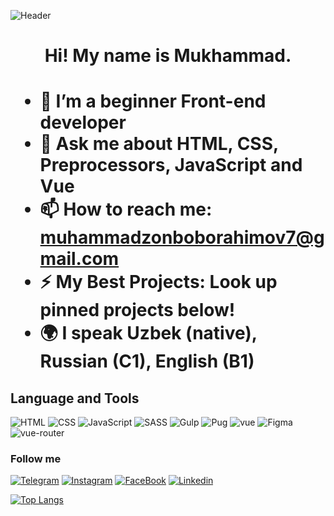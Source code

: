 ![Header](https://github.com/MukhammadzonBb/MukhammadzonBb/blob/main/assets/header.jpg)

<h1 style="text-align: center;"> Hi! My name is Mukhammad.<h1>

<ul>
  <li> 🌱 I’m a beginner Front-end developer </li>
  <li> 💬 Ask me about HTML, CSS, Preprocessors, JavaScript and Vue </li>
  <li> 📫 How to reach me: <a href="mailto:muhammadzonboborahimov7@gmail.com"> muhammadzonboborahimov7@gmail.com </a></li>
  <li> ⚡ My Best Projects: Look up pinned projects below! </li>
  <li> 🌍 I speak Uzbek (native), Russian (C1), English (B1)</li>
</ul>

## Language and Tools

![HTML](https://img.shields.io/badge/-HTML-031530?style=for-the-badge&logo=html5) ![CSS](https://img.shields.io/badge/-CSS-031530?style=for-the-badge&logo=css3&logoColor=2965f1) ![JavaScript](https://img.shields.io/badge/-JavaScript-031530?style=for-the-badge&logo=javascript) ![SASS](https://img.shields.io/badge/-SASS-031530?style=for-the-badge&logo=sass) ![Gulp](https://img.shields.io/badge/-Gulp-031530?style=for-the-badge&logo=gulp) ![Pug](https://img.shields.io/badge/-Pug-031530?style=for-the-badge&logo=pug) ![vue](https://img.shields.io/badge/-vue-031530?style=for-the-badge&logo=vue.js) ![Figma](https://img.shields.io/badge/-Figma-031530?style=for-the-badge&logo=figma) ![vue-router](https://img.shields.io/badge/-vue-router-031530?style=for-the-badge&logo=vue-router)

### Follow me

[![Telegram](https://img.shields.io/badge/-Telegram-031530?style=for-the-badge&logo=telegram)](https://t.me/compukhter) [![Instagram](https://img.shields.io/badge/-Instagram-031530?style=for-the-badge&logo=instagram)](https://www.instagram.com/elog1o_bb/) [![FaceBook](https://img.shields.io/badge/-FaceBook-031530?style=for-the-badge&logo=facebook)](https://www.facebook.com/profile.php?id=100087666074920) [![Linkedin](https://img.shields.io/badge/-Linkedin-031530?style=for-the-badge&logo=linkedin&logoColor=0072b1)](https://www.linkedin.com/in/mukhammad-boborakhimov-648b52256/)

<!-- <picture>
<source 
  srcset="https://github-readme-stats.vercel.app/api?username=MukhammadzonBb&show_icons=true&theme=dark"
  media="(prefers-color-scheme: dark)"
/>
<source
  srcset="https://github-readme-stats.vercel.app/api?username=MukhammadzonBb&show_icons=true"
  media="(prefers-color-scheme: light), (prefers-color-scheme: no-preference)"
/>
<img src="https://github-readme-stats.vercel.app/api?username=MukhammadzonBb&show_icons=true" />
</picture>
 -->
[![Top Langs](https://github-readme-stats.vercel.app/api/top-langs/?username=MukhammadzonBb&layout=compact)](https://github.com/anuraghazra/github-readme-stats)
<!--![](https://komarev.com/ghpvc/?username=MukhammadzonBb)-->
